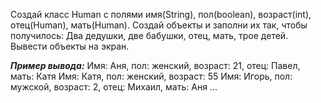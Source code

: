 Создай класс Human с полями имя(String), пол(boolean), возраст(int), отец(Human), мать(Human). 
Создай объекты и заполни их так, чтобы получилось: Два дедушки, две бабушки, отец, мать, трое детей. 
Вывести объекты на экран.

**_Пример вывода:_**
Имя: Аня, пол: женский, возраст: 21, отец: Павел, мать: Катя
Имя: Катя, пол: женский, возраст: 55
Имя: Игорь, пол: мужской, возраст: 2, отец: Михаил, мать: Аня
...